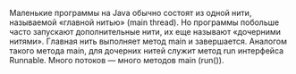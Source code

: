 Маленькие программы на Java обычно состоят из одной нити, называемой «главной нитью» (main thread). Но программы побольше часто запускают дополнительные нити, их еще называют «дочерними нитями». Главная нить выполняет метод main и завершается. Аналогом такого метода main, для дочерних нитей служит метод run интерфейса Runnable. Много потоков — много методов main (run()).
